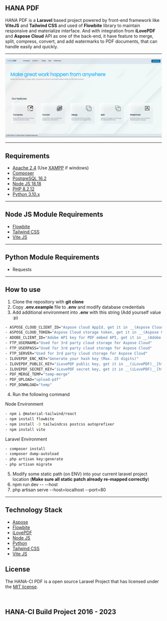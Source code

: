 ## HANA PDF
HANA PDF is a __Laravel__ based project powered by front-end framework like __ViteJS__ and __Tailwind CSS__ and used of __Flowbite__ library to maintain responsive and materialize interface. And with integration from __iLovePDF__ and __Aspose Cloud__ API as one of the back-end, it have feature to merge, split, compress, convert, and add watermarks to PDF documents, that can handle easily and quickly.

---

![HANA](screenshot/1.png)

---

## Requirements

- [Apache 2.4](https://httpd.apache.org/download.cgi) (Use [XAMPP](https://www.apachefriends.org/download.html) if windows)
- [Composer](http://getcomposer.org/)
- [PostgreSQL 16.2](https://www.postgresql.org/)
- [Node JS 18.18](https://nodejs.org/en)
- [PHP 8.2.12](https://www.php.net/downloads.php)
- [Python 3.10.x](https://www.python.org/downloads/release/python-31011/)

---

## Node JS Module Requirements

- [Flowbite](https://flowbite.com/)
- [Tailwind CSS](https://tailwindcss.com/)
- [Vite JS](https://vitejs.dev/)

---

## Python Module Requirements

- Requests

---

## How to use

1. Clone the repository with __git clone__
2. Copy __.env.example__ file to __.env__ and modify database credentials
3. Add additional environment into __.env__ with this string (Add yourself value :p)

````bash
- ASPOSE_CLOUD_CLIENT_ID="Aspose cloud AppId, get it in __(Aspose Cloud)__[https://dashboard.aspose.cloud/]"
- ASPOSE_CLOUD_TOKEN="Aspose Cloud storage token, get it in __(Aspose Cloud)__[https://dashboard.aspose.cloud/]"
- ADOBE_CLIENT_ID="Adobe API key for PDF embed API, get it in __(Adobe PDF)__[https://developer.adobe.com/document-services/docs/overview/pdf-embed-api/]"
- FTP_USERNAME="Used for 3rd party cloud storage for Aspose Cloud"
- FTP_USERPASS="Used for 3rd party cloud storage for Aspose Cloud"
- FTP_SERVER="Used for 3rd party cloud storage for Aspose Cloud"
- ILOVEPDF_ENC_KEY="Generate your hash key (Max. 25 digits)"
- ILOVEPDF_PUBLIC_KEY="iLovePDF public key, get it in __(iLovePDF)__[https://developer.ilovepdf.com/]"
- ILOVEPDF_SECRET_KEY="iLovePDF secret key, get it in __(iLovePDF)__[https://developer.ilovepdf.com/]"
- PDF_MERGE_TEMP="temp-merge"
- PDF_UPLOAD="upload-pdf"
- PDF_DOWNLOAD="temp"
````

4. Run the following command

Node Environment
```bash
- npm i @material-tailwind/react
- npm install flowbite
- npm install -D tailwindcss postcss autoprefixer
- npm install vite
```

Laravel Environment
```bash
- composer install
- composer dump-autoload
- php artisan key:generate
- php artisan migrate
```

5. Modify some static path (on ENV) into your current laravel project location (__Make sure all static patch already re-mapped correctly__)
7. npm run dev -- --host
8. php artisan serve --host=localhost --port=80

---

## Technology Stack
- [Aspose](https://www.aspose.cloud/)
- [Flowbite](https://flowbite.com/)
- [iLovePDF](https://developer.ilovepdf.com/)
- [Node JS](https://nodejs.org/en)
- [Python](https://www.python.org/)
- [Tailwind CSS](https://tailwindcss.com/)
- [Vite JS](https://vitejs.dev/)

## License
The HANA-CI PDF is a open source Laravel Project that has licensed under the [MIT license](https://opensource.org/licenses/MIT).

<br>

## HANA-CI Build Project 2016 - 2023

